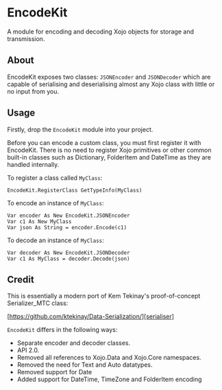 # EncodeKit
A module for encoding and decoding Xojo objects for storage and transmission.

## About
EncodeKit exposes two classes: `JSONEncoder` and `JSONDecoder` which are capable of serialising and deserialising almost any Xojo class with little or no input from you.

## Usage
Firstly, drop the `EncodeKit` module into your project.

Before you can encode a custom class, you must first register it with EncodeKit.
There is no need to register Xojo primitives or other common built-in classes such as
Dictionary, FolderItem and DateTime as they are handled internally.

To register a class called `MyClass`:

```xojo
EncodeKit.RegisterClass GetTypeInfo(MyClass)
```

To encode an instance of `MyClass`:

```xojo
Var encoder As New EncodeKit.JSONEncoder
Var c1 As New MyClass
Var json As String = encoder.Encode(c1)
```

To decode an instance of `MyClass`:

```xojo
Var decoder As New EncodeKit.JSONDecoder
Var c1 As MyClass = decoder.Decode(json)
```

## Credit
This is essentially a modern port of Kem Tekinay's proof-of-concept Serializer_MTC class:

[https://github.com/ktekinay/Data-Serialization/][serialiser]

`EncodeKit` differs in the following ways:

- Separate encoder and decoder classes.
- API 2.0.
- Removed all references to Xojo.Data and Xojo.Core namespaces.
- Removed the need for Text and Auto datatypes.
- Removed support for Date
- Added support for DateTime, TimeZone and FolderItem encoding

[serialiser]: https://github.com/ktekinay/Data-Serialization/